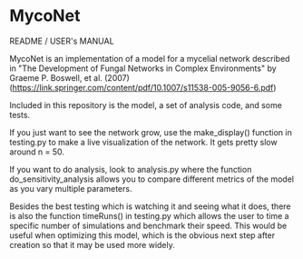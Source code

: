 # MycoNet

README / USER's MANUAL

MycoNet is an implementation of a model for a mycelial network described in "The Development of Fungal Networks in Complex
Environments" by Graeme P. Boswell, et al. (2007) (https://link.springer.com/content/pdf/10.1007/s11538-005-9056-6.pdf)

Included in this repository is the model, a set of analysis code, and some tests.

If you just want to see the network grow, use the make_display() function in testing.py to make a live visualization of the network. It gets pretty slow around n = 50.

If you want to do analysis, look to analysis.py where the function do_sensitivity_analysis allows you to compare different metrics of the model as you vary multiple parameters.

Besides the best testing which is watching it and seeing what it does, there is also the function timeRuns() in testing.py which allows the user to time a specific number of simulations and benchmark their speed.
This would be useful when optimizing this model, which is the obvious next step after creation so that it may be used more widely.